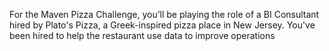 
For the Maven Pizza Challenge, you’ll be playing the role of a BI Consultant hired by Plato's Pizza, a Greek-inspired pizza place in New Jersey. You've been hired to help the restaurant use data to improve operations
